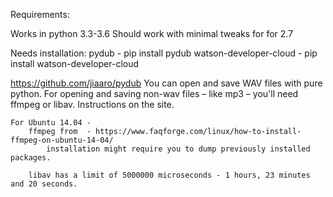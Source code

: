Requirements:

Works in python 3.3-3.6
Should work with minimal tweaks for for 2.7

Needs installation:
    pydub - pip install pydub
    watson-developer-cloud - pip install watson-developer-cloud

https://github.com/jiaaro/pydub
    You can open and save WAV files with pure python. For opening and saving non-wav files – like mp3 – you'll need ffmpeg or libav.
    Instructions on the site.

    For Ubuntu 14.04 -
        ffmpeg from  - https://www.faqforge.com/linux/how-to-install-ffmpeg-on-ubuntu-14-04/
            installation might require you to dump previously installed packages.

        libav has a limit of 5000000 microseconds - 1 hours, 23 minutes and 20 seconds.
